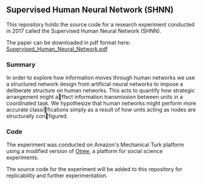 ## Supervised Human Neural Network (SHNN)

This repository holds the source code for a research experiment conducted in 2017 called the Supervised Human Neural Network (SHNN).

The paper can be downloaded in pdf format here:
[Supervised_Human_Neural_Network.pdf]('./Supervised_Human_Neural_Network.pdf')

### Summary

In order to explore how information moves through human networks we use a
structured network design from artificial neural networks to impose
a deliberate structure on human networks. This acts to quantify how strategic arrangement
might affect information transmission between units in a coordinated task. We hypothesize
that human networks might perform more accurate classifications simply as a result of how
units acting as nodes are structurally configured.


### Code

The experiment was conducted on Amazon's Mechanical Turk platform using a modified
version of [Otree](https://github.com/oTree-org/oTree), a platform for social science
experiments.

The source code for the experiment will be added to this repository for
replicability and further experimentation.

